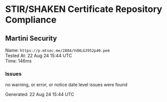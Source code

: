 # STIR/SHAKEN Certificate Repository Compliance

## Martini Security

Name: `https://p.mtsec.me/2884/VdHLG2952p40.pem`\
Tested At: 22 Aug 24 15:44 UTC\
Time: 146ms

### Issues

no warning, or error, or notice date level issues were found

Generated: 22 Aug 24 15:44 UTC